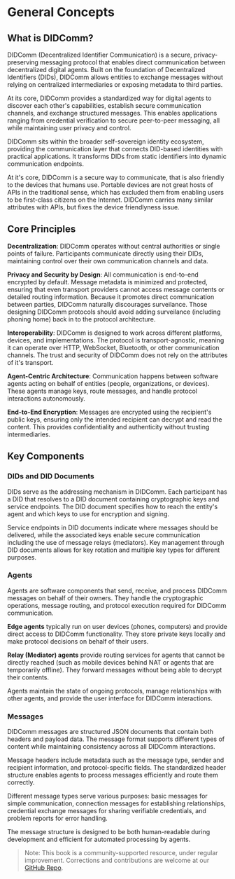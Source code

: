 # General Concepts

## What is DIDComm?

DIDComm (Decentralized Identifier Communication) is a secure, privacy-preserving messaging protocol that enables direct communication between decentralized digital agents. Built on the foundation of Decentralized Identifiers (DIDs), DIDComm allows entities to exchange messages without relying on centralized intermediaries or exposing metadata to third parties.

At its core, DIDComm provides a standardized way for digital agents to discover each other's capabilities, establish secure communication channels, and exchange structured messages. This enables applications ranging from credential verification to secure peer-to-peer messaging, all while maintaining user privacy and control.

DIDComm sits within the broader self-sovereign identity ecosystem, providing the communication layer that connects DID-based identities with practical applications. It transforms DIDs from static identifiers into dynamic communication endpoints.

At it's core, DIDComm is a secure way to communicate, that is also friendly to the devices that humans use. Portable devices are not great hosts of APIs in the traditional sense, which has excluded them from enabling users to be first-class citizens on the Internet. DIDComm carries many similar attributes with APIs, but fixes the device friendlyness issue.

## Core Principles

**Decentralization**: DIDComm operates without central authorities or single points of failure. Participants communicate directly using their DIDs, maintaining control over their own communication channels and data.

**Privacy and Security by Design**: All communication is end-to-end encrypted by default. Message metadata is minimized and protected, ensuring that even transport providers cannot access message contents or detailed routing information. Because it promotes direct communication between parties, DIDComm naturally discourages surveilance. Those designing DIDComm protocols should avoid adding surveilance (including phoning home) back in to the protocol architecture.

**Interoperability**: DIDComm is designed to work across different platforms, devices, and implementations. The protocol is transport-agnostic, meaning it can operate over HTTP, WebSocket, Bluetooth, or other communication channels. The trust and security of DIDComm does not rely on the attributes of it's transport.

**Agent-Centric Architecture**: Communication happens between software agents acting on behalf of entities (people, organizations, or devices). These agents manage keys, route messages, and handle protocol interactions autonomously.

**End-to-End Encryption**: Messages are encrypted using the recipient's public keys, ensuring only the intended recipient can decrypt and read the content. This provides confidentiality and authenticity without trusting intermediaries.

## Key Components

### DIDs and DID Documents

DIDs serve as the addressing mechanism in DIDComm. Each participant has a DID that resolves to a DID document containing cryptographic keys and service endpoints. The DID document specifies how to reach the entity's agent and which keys to use for encryption and signing.

Service endpoints in DID documents indicate where messages should be delivered, while the associated keys enable secure communication including the use of message relays (mediators). Key management through DID documents allows for key rotation and multiple key types for different purposes.

### Agents

Agents are software components that send, receive, and process DIDComm messages on behalf of their owners. They handle the cryptographic operations, message routing, and protocol execution required for DIDComm communication.

**Edge agents** typically run on user devices (phones, computers) and provide direct access to DIDComm functionality. They store private keys locally and make protocol decisions on behalf of their users.

**Relay (Mediator) agents** provide routing services for agents that cannot be directly reached (such as mobile devices behind NAT or agents that are temporarily offline). They forward messages without being able to decrypt their contents.

Agents maintain the state of ongoing protocols, manage relationships with other agents, and provide the user interface for DIDComm interactions.

### Messages

DIDComm messages are structured JSON documents that contain both headers and payload data. The message format supports different types of content while maintaining consistency across all DIDComm interactions.

Message headers include metadata such as the message type, sender and recipient information, and protocol-specific fields. The standardized header structure enables agents to process messages efficiently and route them correctly.

Different message types serve various purposes: basic messages for simple communication, connection messages for establishing relationships, credential exchange messages for sharing verifiable credentials, and problem reports for error handling.

The message structure is designed to be both human-readable during development and efficient for automated processing by agents.

>Note: This book is a community-supported resource, under regular improvement. Corrections and contributions are welcome at our [GitHub Repo](https://github.com/decentralized-identity/didcomm-book/).
